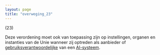 ```yaml
---
layout: page
title: "overweging_23"
---
```


(23)

Deze verordening moet ook van toepassing zijn op instellingen, organen en instanties van de Unie wanneer zij optreden als aanbieder of [gebruiksverantwoordelijke](a3.md#^gebruiksverantwoordelijke) van een [AI-systeem](a3.md#^ai-systeem).